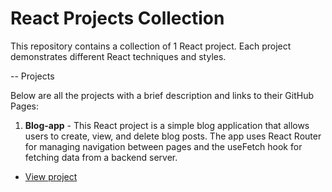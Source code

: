 # React Projects Collection

This repository contains a collection of 1 React project. Each project demonstrates different React techniques and styles.

-- Projects

Below are all the projects with a brief description and links to their GitHub Pages:

1. **Blog-app** - This React project is a simple blog application that allows users to create, view, and delete blog posts. The app uses React Router for managing navigation between pages and the useFetch hook for fetching data from a backend server. 

- [View project](https://github.com/Marin112003/React-Projects)